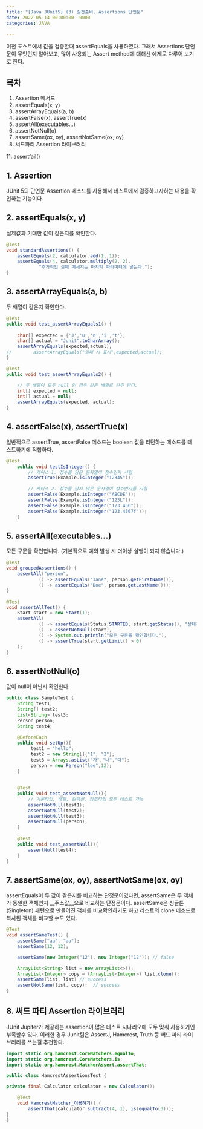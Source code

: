 ```yaml
---
title: "[Java JUnit5] (3) 실전준비. Assertions 단언문"
date: 2022-05-14-00:00:00 -0000
categories: JAVA

---
```


이전 포스트에서 값을 검증할때 assertEquals을 사용하였다. 
그래서 Assertions 단언문이 무엇인지 알아보고,
많이 사용되는 Assert method에 대해선 예제로 다루어 보기로 한다. 

## 목차
1. Assertion 메서드
2. assertEquals(x, y)
3. assertArrayEquals(a, b)
4. assertFalse(x), assertTrue(x)
5. assertAll(executables...)
6. assertNotNull(o)
7. assertSame(ox, oy), assertNotSame(ox, oy)
8. 써드파티 Assertion 라이브러리

[](..\..\..\..\..\..\item\itemView.ssg)11. assertfail()

## 1. Assertion
JUnit 5의 단언문 Assertion
메소드를 사용해서 테스트에서 검증하고자하는 내용을 확인하는 기능이다.

## 2. assertEquals(x, y)
실제값과 기대한 값이 같은지를 확인한다.
```java
@Test
void standardAssertions() {
    assertEquals(2, calculator.add(1, 1));
    assertEquals(4, calculator.multiply(2, 2),
            "추가적인 실패 메세지는 마지막 파라미터에 넣는다.");
}
```
## 3. assertArrayEquals(a, b)
두 배열이 같은지 확인한다.
```java
@Test
public void test_assertArrayEquals1() {
    
    char[] expected = {'J','u','n','i','t'};
    char[] actual = "Junit".toCharArray();
    assertArrayEquals(expected,actual);
//        assertArrayEquals("실패 시 표시",expected,actual);
}

@Test
public void test_assertArrayEquals2() {

    // 두 배열이 모두 null 인 경우 같은 배열로 간주 한다. 
    int[] expected = null;
    int[] actual = null;
    assertArrayEquals(expected, actual);
}
```

## 4. assertFalse(x), assertTrue(x)
일반적으로 assertTrue, assertFalse 메소드는 boolean 값을 리턴하는 메소드를 테스트하기에 적합하다. 

```java
@Test
    public void testIsInteger() {
        // 케이스 1. 정수를 담은 문자열이 정수인지 시험
        assertTrue(Example.isInteger("12345"));

        // 케이스 2. 정수를 담지 않은 문자열이 정수인지를 시험
        assertFalse(Example.isInteger("ABCDE"));
        assertFalse(Example.isInteger("123L"));
        assertFalse(Example.isInteger("123.456"));
        assertFalse(Example.isInteger("123.4567f"));
    }
``` 

## 5. assertAll(executables...)
모든 구문을 확인합니다. (기본적으로 예외 발생 시 더이상 실행이 되지 않습니다.)
```java
@Test
void groupedAssertions() {
    assertAll("person",
            () -> assertEquals("Jane", person.getFirstName()),
            () -> assertEquals("Doe", person.getLastName()));
}

@Test
void assertAllTest() {
    Start start = new Start(1);
    assertAll(
            () -> assertEquals(Status.STARTED, start.getStatus(), "상태가 맞지 않습니다."),
            () -> assertNotNull(start),
            () -> System.out.println("모든 구문을 확인합니다."),
            () -> assertTrue(start.getLimit() > 0)
    );
}
```

## 6. assertNotNull(o)
값이 null이 아닌지 확인한다.

```java
public class SampleTest {
    String test1;
    String[] test2;
    List<String> test3;
    Person person;
    String test4;
 
    @BeforeEach
    public void setUp(){
         test1 = "hello";
         test2 = new String[]{"1", "2"};
         test3 = Arrays.asList("가","나","다");
         person = new Person("lee",12);
    }
 
 
    @Test
    public void test_assertNotNull(){
        // 기본타입, 배열, 컬렉션, 참조타입 모두 테스트 가능
        assertNotNull(test1);
        assertNotNull(test2);
        assertNotNull(test3);
        assertNotNull(person);
    }
 
    @Test
    public void test_assertNull(){
        assertNull(test4);
    }
}
```

## 7. assertSame(ox, oy), assertNotSame(ox, oy)
assertEquals이 두 값이 같은지를 비교하는 단정문이였다면, assertSame은 두 객체가 동일한 객체인지 __주소값__으로  비교하는 단정문이다. assertSame은 싱글톤(Singleton) 패턴으로 만들어진 객체를 비교확인하기도 하고 리스트의 clone 메소드로 복사된 객체를 비교할 수도 있다. 
```java
@Test
void assertSameTest() {
    assertSame("aa", "aa");
    assertSame(12, 12);

    assertSame(new Integer("12"), new Integer("12")); // false

    ArrayList<String> list = new ArrayList<>();
    ArrayList<Integer> copy = (ArrayList<Integer>) list.clone();
    assertSame(list, list) // success
    assertNotSame(list, copy);  // success
}
```
 
## 8. 써드 파티 Assertion 라이브러리
JUnit Jupiter가 제공하는 assertion이 많은 테스트 시나리오에 모두 맞춰 사용하기엔 부족할수 있다. 이러한 경우 Junit팀은 AssertJ, Hamcrest, Truth 등 써드 파티 라이브러리를 쓰는걸 추천한다.

```java
import static org.hamcrest.CoreMatchers.equalTo;
import static org.hamcrest.CoreMatchers.is;
import static org.hamcrest.MatcherAssert.assertThat;

public class HamcrestAssertionsTest {

private final Calculator calculator = new Calculator();

    @Test
    void HamcrestMatcher_이용하기() {
        assertThat(calculator.subtract(4, 1), is(equalTo(3)));
}
}
```